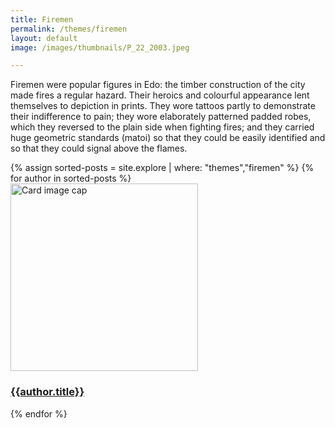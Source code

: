 ```yaml
---
title: Firemen
permalink: /themes/firemen
layout: default
image: /images/thumbnails/P_22_2003.jpeg

---
```

Firemen were popular figures in Edo: the timber construction of the city made fires a regular hazard. Their heroics and colourful appearance lent themselves to depiction in prints. They wore tattoos partly to demonstrate their indifference to pain; they wore elaborately patterned padded robes, which they reversed to the plain side when fighting fires; and they carried huge geometric standards (matoi) so that they could be easily identified and so that they could signal above the flames.



<div class="row">
{% assign sorted-posts = site.explore | where: "themes","firemen" %}
{% for author in sorted-posts  %}
<div class="col-md-4 mb-3">
  <div class="card h-100" >
    <a href="{{site.url}}{{site.baseurl}}{{ author.permalink }}" class="stretched-link">
      <img class="card-img-top" src="{{site.url}}{{site.baseurl}}{{author.image}}" alt="Card image cap" width="300" height="300"/>
    </a>
    <div class="card-body">
      <h3 class="lead mt-2">
        <a href="{{site.url}}{{site.baseurl}}{{ author.permalink }}" class="stretched-link">{{author.title}}</a>
      </h3>
    </div>
  </div>
</div>
{% endfor %}
</div>
